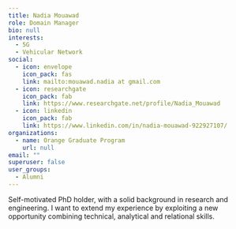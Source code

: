 ```yaml
---
title: Nadia Mouawad
role: Domain Manager
bio: null
interests:
  - 5G
  - Vehicular Network
social:
  - icon: envelope
    icon_pack: fas
    link: mailto:mouawad.nadia at gmail.com
  - icon: researchgate
    icon_pack: fab
    link: https://www.researchgate.net/profile/Nadia_Mouawad
  - icon: linkedin
    icon_pack: fab
    link: https://www.linkedin.com/in/nadia-mouawad-922927107/
organizations:
  - name: Orange Graduate Program
    url: null
email: ""
superuser: false
user_groups:
  - Alumni
---
```

Self-motivated PhD holder, with a solid background in research and engineering. I want to extend my experience by exploiting a new opportunity combining technical, analytical and relational skills.